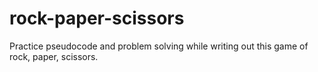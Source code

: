 # rock-paper-scissors
Practice pseudocode and problem solving while writing out this game of rock, paper, scissors.
